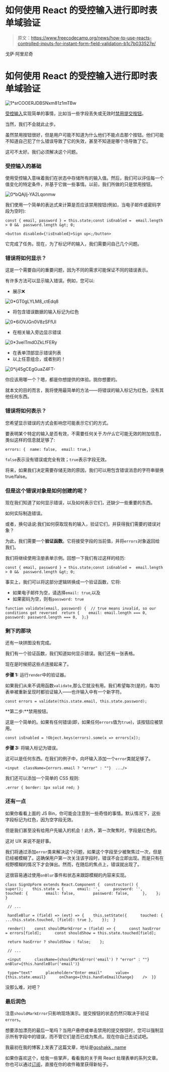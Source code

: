 # 如何使用 React 的受控输入进行即时表单域验证

> 原文：<https://www.freecodecamp.org/news/how-to-use-reacts-controlled-inputs-for-instant-form-field-validation-b1c7b033527e/>

戈萨·阿里尼奇

# 如何使用 React 的受控输入进行即时表单域验证

![1*srCOOERJDBSNxm81z1mTBw](img/df879e629b4a9b1723e7a043dc10bb67.png)

[受控输入](https://goshakkk.name/controlled-vs-uncontrolled-inputs-react/)实现简单的事情，比如当一些字段丢失或无效时[禁用提交按钮](https://goshakkk.name/form-recipe-disable-submit-button-react/)。

当然，我们不会就此止步。

虽然禁用按钮很好，但是用户可能不知道为什么他们不能点击那个按钮。他们可能不知道自己犯了什么错误导致了它的失效，甚至不知道是哪个场导致了它。

这可不太好。我们必须解决这个问题。

### 受控输入的基础

使用受控输入意味着我们在状态中存储所有的输入值。然后，我们可以评估每一个值变化的特定条件，并基于它做一些事情。以前，我们所做的只是禁用按钮。

![0*bQAjIj-YA2Lqonmw](img/a55cc8a061dde1f220cb3140dbc7bfb4.png)

我们使用一个简单的表达式来计算是否应该禁用按钮(例如，当电子邮件或密码字段为空时):

```
const { email, password } = this.state;const isEnabled =  email.length > 0 &&  password.length &gt; 0;
```

```
<button disabled={!isEnabled}>Sign up<;/button>
```

它完成了任务。现在，为了标记坏的输入，我们需要问自己几个问题。

### 错误将如何显示？

这是一个需要自问的重要问题，因为不同的需求可能保证不同的错误表示。

有许多方法可以显示输入错误。例如，您可以:

*   展示❌

![0*GT0gLYLM8_ctEdq8](img/2574efc6e30520d98df01b56165c5662.png)

*   将包含错误数据的输入标记为红色

![0*6iOVJGn0V8zSFfUl](img/1055f301306e65a3a238cccd7c43d31f.png)

*   在相关输入旁边显示错误

![0*3velTmdOZkLfFERy](img/13a54455e2fc606d0ac80cc5ba48ca9b.png)

*   在表单顶部显示错误列表
*   以上任意组合，或者别的！

![0*ij45gCEgGuaZ4FT-](img/fc3afffbb534b0fe53150aea38003b24.png)

你应该用哪一个？嗯，都是你想提供的体验。挑你想要的。

就本文的目的而言，我将使用最简单的方法——将错误的输入标记为红色，没有其他任何东西。

### 错误将如何表示？

您希望显示错误的方式会影响您可能表示它们的方式。

要表明某个特定的输入是否有效，不需要任何关于*为什么*它可能无效的附加信息，类似这样的信息就足够了:

```
errors: {  name: false,  email: true,}
```

`false`表示没有错误或完全有效；`true`表示字段无效。

将来，如果我们决定需要存储无效的原因，我们可以用包含错误消息的字符串替换 true/false。

### 但是这个错误对象是如何创建的呢？

现在我们知道了如何显示错误，以及如何表示它们，还缺少一些重要的东西。

如何实际制造错误。

或者，换句话说:我们如何获取现有的输入，验证它们，并获得我们需要的错误对象？

为此，我们需要一个**验证函数**。它将接受字段的当前值，并将`errors`对象返回给我们。

我们将继续使用注册表单示例。回想一下我们有过这样的经历:

```
const { email, password } = this.state;const isEnabled =  email.length > 0 &&  password.length &gt; 0;
```

事实上，我们可以将这部分逻辑转换成一个验证函数，它将:

*   如果电子邮件为空，请选择`email: true`,以及
*   如果密码为空，则有`password: true`

```
function validate(email, password) {  // true means invalid, so our conditions got reversed  return {    email: email.length === 0,    password: password.length === 0,  };}
```

### 剩下的那块

还有一块拼图没有完成。

我们有一个验证函数，我们知道如何显示错误。我们还有一张表格。

现在是时候把这些点连接起来了。

**步骤 1:** 运行`render`中的验证器。

如果我们从来不调用函数`validate`,那么它就没有用。我们希望每次(是的，每次)表单被重新呈现时都验证输入——也许输入中有一个新字符。

```
const errors = validate(this.state.email, this.state.password);
```

**第二步:**禁用按钮。

这是一个简单的。如果有任何错误(即，如果任何`errors`值为`true`)，该按钮应被禁用。

```
const isEnabled = !Object.keys(errors).some(x => errors[x]);
```

**步骤 3:** 将输入标记为错误。

这可以是任何东西。在我们的例子中，向坏输入添加一个`error`类就足够了。

```
<input  className={errors.email ? "error" : ""}  .../>
```

我们还可以添加一个简单的 CSS 规则:

```
.error { border: 1px solid red; }
```

### 还有一点

如果你看看上面的 JS Bin，你可能会注意到一些奇怪的事情。默认情况下，这些字段标记为红色，因为空字段无效。

但是我们甚至没有给用户先输入的机会！此外，第一次聚焦时，字段是红色的。

这对 UX 来说不是好事。

我们将通过添加`error`类来解决这个问题，如果这个字段至少被聚焦过一次，但是已经被模糊了。这确保用户第一次关注该字段时，错误不会立即出现。而是只有在视野模糊的情况下才会弹出。然而，在随后的焦点上，错误就出现了。

这很容易通过使用`onBlur`事件和状态来跟踪模糊的内容来实现。

```
class SignUpForm extends React.Component {  constructor() {    super();    this.state = {      email: '',      password: '',      touched: {        email: false,        password: false,      },    };  }
```

```
 // ...
```

```
 handleBlur = (field) => (evt) => {    this.setState({      touched: { ...this.state.touched, [field]: true },    });  }
```

```
 render()    const shouldMarkError = (field) => {      const hasError = errors[field];      const shouldShow = this.state.touched[field];
```

```
 return hasError ? shouldShow : false;    };
```

```
 // ...
```

```
 <input      className={shouldMarkError('email') ? "error" : ""}      onBlur={this.handleBlur('email')}
```

```
 type="text"      placeholder="Enter email"      value={this.state.email}      onChange={this.handleEmailChange}    />  }}
```

没那么难，对吧？

### 最后润色

注意`shouldMarkError`只影响现场演示。提交按钮的状态仍然只取决于验证`errors`。

想要添加漂亮的最后一笔吗？当用户悬停或单击禁用的提交按钮时，您可以强制显示所有字段中的错误，而不管它们是否已成为焦点。现在你自己去试试吧。

我最初在我的博客上发表了这篇文章，地址是[goshakk . name](https://goshakkk.name/instant-form-fields-validation-react/)

如果你喜欢这个，给我一些掌声，看看我的关于用 React 处理表单的系列文章。你也可以通过[订阅](http://goshakkk.name/subscribe/)，直接在你的收件箱里获得新帖子。